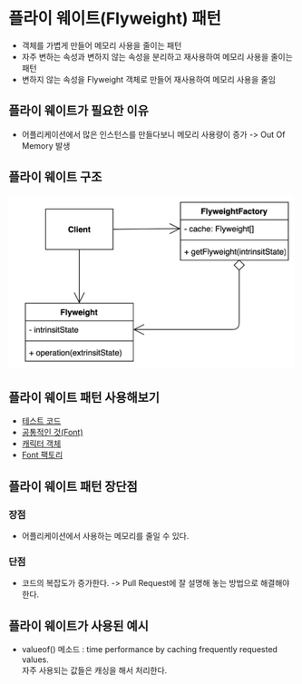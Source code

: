 # 플라이 웨이트(Flyweight) 패턴
- 객체를 가볍게 만들어 메모리 사용을 줄이는 패턴
- 자주 변하는 속성과 변하지 않는 속성을 분리하고 재사용하여 메모리 사용을 줄이는 패턴
- 변하지 않는 속성을 Flyweight 객체로 만들어 재사용하여 메모리 사용을 줄임

## 플라이 웨이트가 필요한 이유
- 어플리케이션에서 많은 인스턴스를 만들다보니 메모리 사용량이 증가 -> Out Of Memory 발생

## 플라이 웨이트 구조
![Flyweight.png](Flyweight.png)

## 플라이 웨이트 패턴 사용해보기
- [테스트 코드](..%2F..%2F..%2F..%2F..%2F..%2F..%2Ftest%2Fjava%2Fcom%2Fkibong%2Fdesignpatternsstudy%2Fstructural_patterns%2Fflyweight%2FFlyweightTest.java)
- [공통적인 것(Font)](simple%2FFont.java)
- [캐릭터 객체](simple%2FCharacter.java)
- [Font 팩토리](simple%2FFontFactory.java)

## 플라이 웨이트 패턴 장단점
### 장점
- 어플리케이션에서 사용하는 메모리를 줄일 수 있다. 
### 단점
- 코드의 복잡도가 증가한다. -> Pull Request에 잘 설명해 놓는 방법으로 해결해야한다.

## 플라이 웨이트가 사용된 예시
- valueof() 메소드 : time performance by caching frequently requested values.  
자주 사용되는 값들은 캐싱을 해서 처리한다.